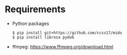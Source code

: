 
# Requirements

- Python packages

    ```shell
    $ pip install git+https://github.com/ccss17/mido
    $ pip install librosa pydub
    ```

- ffmpeg: https://www.ffmpeg.org/download.html